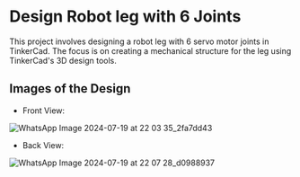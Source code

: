 # Design Robot leg with 6 Joints
This project involves designing a robot leg with 6 servo motor joints in TinkerCad. The focus is on creating a mechanical structure for the leg using TinkerCad's 3D design tools.

## Images of the Design

- Front View: 

![WhatsApp Image 2024-07-19 at 22 03 35_2fa7dd43](https://github.com/user-attachments/assets/c30d4a19-cd27-4c84-b6dd-317b35e9998c)

 - Back View:

![WhatsApp Image 2024-07-19 at 22 07 28_d0988937](https://github.com/user-attachments/assets/c58b362b-5aed-4081-93b9-2e2dcbdd384c)







 
